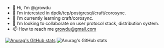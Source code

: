 - 👋 Hi, I’m @growdu
- 👀 I’m interested in dpdk/tcp/postgresql/craft/corosync.
- 🌱 I’m currently learning craft/corosync.
- 💞️ I’m looking to collaborate on user protocol stack, distribution system.
- 📫 How to reach me growdu@gmail.com

[![Anurag's GitHub stats](https://github-readme-stats.vercel.app/api?username=growdu)](https://github.com/anuraghazra/github-readme-stats)
![Anurag's GitHub stats](https://github-readme-stats.vercel.app/api?username=growdu&show_icons=true&theme=radical)

<!---
growdu/growdu is a ✨ special ✨ repository because its `README.md` (this file) appears on your GitHub profile.
You can click the Preview link to take a look at your changes.
--->
